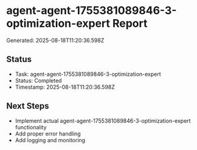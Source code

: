 # agent-agent-1755381089846-3-optimization-expert Report

Generated: 2025-08-18T11:20:36.598Z

## Status
- Task: agent-agent-1755381089846-3-optimization-expert
- Status: Completed
- Timestamp: 2025-08-18T11:20:36.598Z

## Next Steps
- Implement actual agent-agent-1755381089846-3-optimization-expert functionality
- Add proper error handling
- Add logging and monitoring
